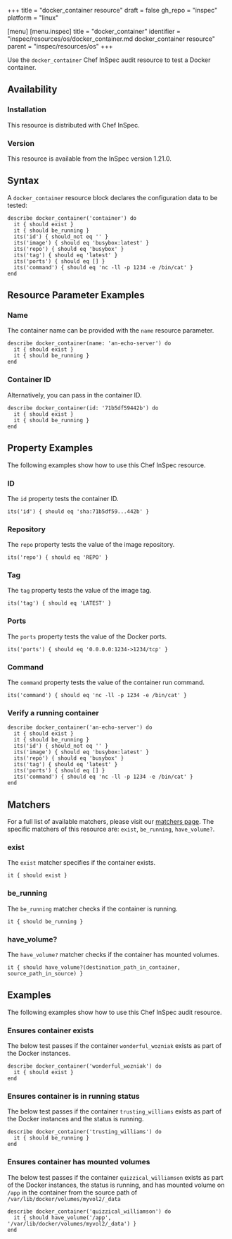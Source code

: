 +++
title = "docker_container resource"
draft = false
gh_repo = "inspec"
platform = "linux"

[menu]
  [menu.inspec]
    title = "docker_container"
    identifier = "inspec/resources/os/docker_container.md docker_container resource"
    parent = "inspec/resources/os"
+++

Use the `docker_container` Chef InSpec audit resource to test a Docker container.

## Availability

### Installation

This resource is distributed with Chef InSpec.

### Version

This resource is available from the InSpec version 1.21.0.

## Syntax

A `docker_container` resource block declares the configuration data to be tested:

    describe docker_container('container') do
      it { should exist }
      it { should be_running }
      its('id') { should_not eq '' }
      its('image') { should eq 'busybox:latest' }
      its('repo') { should eq 'busybox' }
      its('tag') { should eq 'latest' }
      its('ports') { should eq [] }
      its('command') { should eq 'nc -ll -p 1234 -e /bin/cat' }
    end

## Resource Parameter Examples

### Name

The container name can be provided with the `name` resource parameter.

    describe docker_container(name: 'an-echo-server') do
      it { should exist }
      it { should be_running }
    end

### Container ID

Alternatively, you can pass in the container ID.

    describe docker_container(id: '71b5df59442b') do
      it { should exist }
      it { should be_running }
    end

## Property Examples

The following examples show how to use this Chef InSpec resource.

### ID

The `id` property tests the container ID.

    its('id') { should eq 'sha:71b5df59...442b' }

### Repository

The `repo` property tests the value of the image repository.

    its('repo') { should eq 'REPO' }

### Tag

The `tag` property tests the value of the image tag.

    its('tag') { should eq 'LATEST' }

### Ports

The `ports` property tests the value of the Docker ports.

    its('ports') { should eq '0.0.0.0:1234->1234/tcp' }

### Command

The `command` property tests the value of the container run command.

    its('command') { should eq 'nc -ll -p 1234 -e /bin/cat' }

### Verify a running container

    describe docker_container('an-echo-server') do
      it { should exist }
      it { should be_running }
      its('id') { should_not eq '' }
      its('image') { should eq 'busybox:latest' }
      its('repo') { should eq 'busybox' }
      its('tag') { should eq 'latest' }
      its('ports') { should eq [] }
      its('command') { should eq 'nc -ll -p 1234 -e /bin/cat' }
    end

## Matchers

For a full list of available matchers, please visit our [matchers page](/inspec/matchers/). The specific matchers of this resource are: `exist`, `be_running`, `have_volume?`.

### exist

The `exist` matcher specifies if the container exists.

    it { should exist }

### be_running

The `be_running` matcher checks if the container is running.

    it { should be_running }

### have_volume?

The `have_volume?` matcher checks if the container has mounted volumes.

    it { should have_volume?(destination_path_in_container, source_path_in_source) }

## Examples

The following examples show how to use this Chef InSpec audit resource.

### Ensures container exists

The below test passes if the container `wonderful_wozniak` exists as part of the Docker instances.

    describe docker_container('wonderful_wozniak') do
      it { should exist }
    end

### Ensures container is in running status

The below test passes if the container `trusting_williams` exists as part of the Docker instances and the status is running.

    describe docker_container('trusting_williams') do
      it { should be_running }
    end

### Ensures container has mounted volumes

The below test passes if the container `quizzical_williamson` exists as part of the Docker instances, the status is running, and has mounted volume on `/app` in the container from the source path of `/var/lib/docker/volumes/myvol2/_data`

    describe docker_container('quizzical_williamson') do
      it { should have_volume('/app', '/var/lib/docker/volumes/myvol2/_data') }
    end

